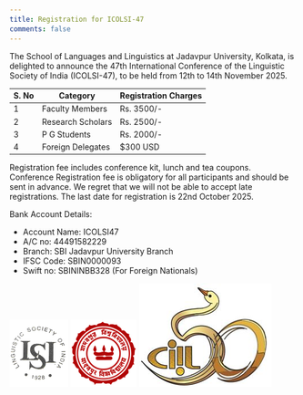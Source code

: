 ```yaml
---
title: Registration for ICOLSI-47
comments: false
---
```


The School of Languages and Linguistics at Jadavpur University, Kolkata, is delighted to announce the 47th International Conference of the Linguistic Society of India (ICOLSI-47), to be held from 12th to 14th November 2025.

| S. No | Category           | Registration Charges |
|-------|--------------------|----------------------|
| 1     | Faculty Members    | Rs. 3500/-           |
| 2     | Research Scholars  | Rs. 2500/-           |
| 3     | P G Students       | Rs. 2000/-           |
| 4     | Foreign Delegates  | $300 USD             |


Registration fee includes conference kit, lunch and tea coupons. Conference Registration fee is obligatory for all participants and should be sent in advance. We regret that we will not be able to accept late registrations. The last date for registration is 22nd October 2025.

Bank Account Details:
- Account Name: ICOLSI47
- A/C no: 44491582229
- Branch: SBI Jadavpur University Branch
- IFSC Code: SBIN0000093
- Swift no: SBININBB328 (For Foreign Nationals)


![Linguistic Society of India](/assets/images/LSI_logo.png)
![Jadavpur University](/assets/images/JU_logo.png)
![Central Institute of Indian Languages](/assets/images/ciil.png)



